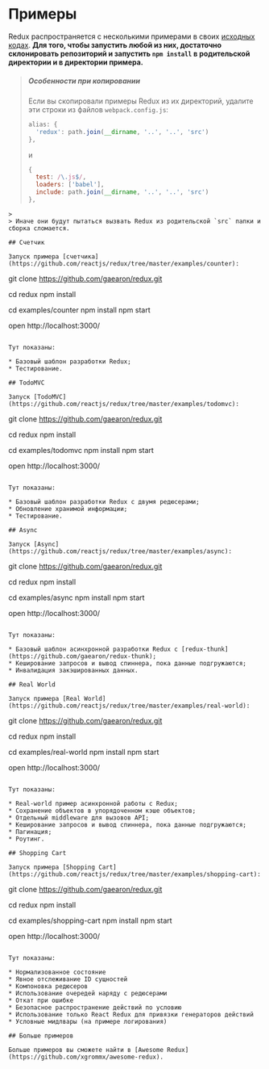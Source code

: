 # Примеры

Redux распространяется с несколькими примерами в своих [исходных кодах](https://github.com/reactjs/redux/tree/master/examples).
**Для того, чтобы запустить любой из них, достаточно склонировать репозиторий и запустить `npm install` в родительской директории и в директории примера.**

>##### Особенности при копировании
>Если вы скопировали примеры Redux из их директорий, удалите эти строки из файлов `webpack.config.js`:
>
>```js
>alias: {
>   'redux': path.join(__dirname, '..', '..', 'src')
>},
>```
>и
>```js
>{
>   test: /\.js$/,
>   loaders: ['babel'],
>   include: path.join(__dirname, '..', '..', 'src')
>},
```
>
> Иначе они будут пытаться вызвать Redux из родительской `src` папки и сборка сломается.

## Счетчик

Запуск примера [счетчика](https://github.com/reactjs/redux/tree/master/examples/counter):

```
git clone https://github.com/gaearon/redux.git

cd redux
npm install

cd examples/counter
npm install
npm start

open http://localhost:3000/
```

Тут показаны:

* Базовый шаблон разработки Redux;
* Тестирование.

## TodoMVC

Запуск [TodoMVC](https://github.com/reactjs/redux/tree/master/examples/todomvc):

```
git clone https://github.com/gaearon/redux.git

cd redux
npm install

cd examples/todomvc
npm install
npm start

open http://localhost:3000/
```

Тут показаны:

* Базовый шаблон разработки Redux с двумя редюсерами;
* Обновление хранимой информации;
* Тестирование.

## Async

Запуск [Async](https://github.com/reactjs/redux/tree/master/examples/async):

```
git clone https://github.com/gaearon/redux.git

cd redux
npm install

cd examples/async
npm install
npm start

open http://localhost:3000/
```

Тут показаны:

* Базовый шаблон асинхронной разработки Redux с [redux-thunk](https://github.com/gaearon/redux-thunk);
* Кеширование запросов и вывод спиннера, пока данные подгружаются;
* Инвалидация закэшированных данных.

## Real World

Запуск примера [Real World](https://github.com/reactjs/redux/tree/master/examples/real-world):

```
git clone https://github.com/gaearon/redux.git

cd redux
npm install

cd examples/real-world
npm install
npm start

open http://localhost:3000/
```

Тут показаны:

* Real-world пример асинхронной работы с Redux;
* Сохранение объектов в упорядоченном кэше объектов;
* Отдельный middleware для вызовов API;
* Кеширование запросов и вывод спиннера, пока данные подгружаются;
* Пагинация;
* Роутинг.

## Shopping Cart

Запуск примера [Shopping Cart](https://github.com/reactjs/redux/tree/master/examples/shopping-cart):

```
git clone https://github.com/gaearon/redux.git

cd redux
npm install

cd examples/shopping-cart
npm install
npm start

open http://localhost:3000/
```

Тут показаны:

* Нормализованное состояние
* Явное отслеживание ID сущностей
* Компоновка редюсеров
* Использование очередей наряду с редюсерами
* Откат при ошибке
* Безопасное распространение действий по условию
* Использование только React Redux для привязки генераторов действий
* Условные мидлвары (на примере логирования)

## Больше примеров

Больше примеров вы сможете найти в [Awesome Redux](https://github.com/xgrommx/awesome-redux).

